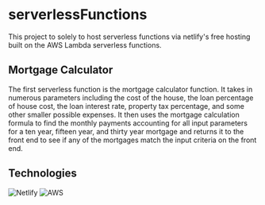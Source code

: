 # serverlessFunctions
This project to solely to host serverless functions via netlify's free hosting built on the AWS Lambda serverless functions.

## Mortgage Calculator
The first serverless function is the mortgage calculator function. It takes in numerous parameters including the cost of the house, the loan percentage of house cost, the loan interest rate, property tax percentage, and some other smaller possible expenses. It then uses the mortgage calculation formula to find the monthly payments accounting for all input parameters for a ten year, fifteen year, and thirty year mortgage and returns it to the front end to see if any of the mortgages match the input criteria on the front end.

## Technologies
![Netlify](https://img.shields.io/badge/netlify-%23000000.svg?style=for-the-badge&logo=netlify&logoColor=#00C7B7)
![AWS](https://img.shields.io/badge/AWS-%23FF9900.svg?style=for-the-badge&logo=amazon-aws&logoColor=white)

